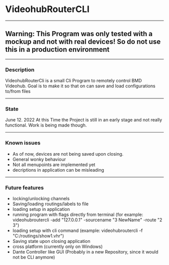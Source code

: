 # VideohubRouterCLI

---

## Warning: This Program was only tested with a mockup and not with real devices! So do not use this in a production environment

---

### Description

VideohubRouterCli is a small Cli Program to remotely control BMD Videohub. Goal is to make it so that on can save and load configurations to/from files

---

### State

June 12. 2022 At this Time the Project is still in an early stage and not really functional. Work is being made though.

---

### Known issues

- As of now, devices are not being saved upon closing.
- General wonky behaviour
- Not all menupoints are implemented yet
- decriptions in application can be misleading

---

### Future features

- locking/unlocking channels
- Saving/loading routings/labels to file
- loading setup in application
- running program with flags directly from terminal (for example: videohubroutercli -add "127.0.0.1" -sourcename "3 NewName" -route "2 3")
- loading setup with cli command (example: videohubroutercli -f "C:/routings/show1.vhr")
- Saving state upon closing application
- cross platform (currently only on Windows)
- Dante Controller like GUI (Probably in a new Repository, since it would not be CLI anymore)
